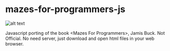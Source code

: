 # mazes-for-programmers-js

![alt text](https://raw.githubusercontent.com/greentec/mazes-for-programmers-js/master/small_jbmaze.png)

Javascript porting of the book &lt;Mazes For Programmers>, Jamis Buck. Not Official.
No need server, just download and open html files in your web browser.
